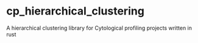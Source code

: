 # cp_hierarchical_clustering
A hierarchical clustering library for Cytological profiling projects written in rust
